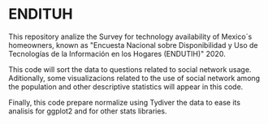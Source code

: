 # ENDITUH
This repository analize the Survey for technology availability of Mexico´s homeowners, known as "Encuesta Nacional sobre Disponibilidad y Uso de Tecnologías de la Información en los Hogares (ENDUTIH)" 2020.

This code will sort the data to questions related to social network usage. Aditionally, some visualizacions related to the use of social network among the population and other descriptive statistics will appear in this code.

Finally, this code prepare normalize using Tydiver the data to ease its analisis for ggplot2 and for other stats libraries.
